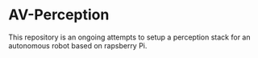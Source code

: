 # AV-Perception
This repository is an ongoing attempts to setup a perception stack for an autonomous robot based on rapsberry Pi.
